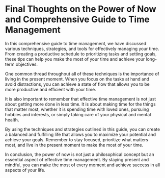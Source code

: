 Final Thoughts on the Power of Now and Comprehensive Guide to Time Management
=====================================================================================================

In this comprehensive guide to time management, we have discussed various techniques, strategies, and tools for effectively managing your time. From creating a productive schedule to prioritizing tasks and setting goals, these tips can help you make the most of your time and achieve your long-term objectives.

One common thread throughout all of these techniques is the importance of living in the present moment. When you focus on the tasks at hand and avoid distractions, you can achieve a state of flow that allows you to be more productive and efficient with your time.

It is also important to remember that effective time management is not just about getting more done in less time. It is about making time for the things that matter most, whether it is spending time with loved ones, pursuing hobbies and interests, or simply taking care of your physical and mental health.

By using the techniques and strategies outlined in this guide, you can create a balanced and fulfilling life that allows you to maximize your potential and achieve your goals. Remember to stay focused, prioritize what matters most, and live in the present moment to make the most of your time.

In conclusion, the power of now is not just a philosophical concept but an essential aspect of effective time management. By staying present and mindful, you can make the most of every moment and achieve success in all aspects of your life.
